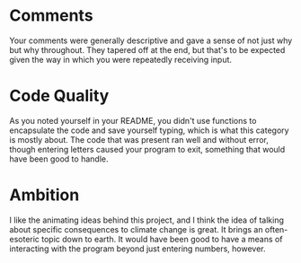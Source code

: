 # Comments
Your comments were generally descriptive and gave a sense of not just why but why throughout. They tapered off at the end, but that's to be expected given the way in which you were repeatedly receiving input.

# Code Quality
As you noted yourself in your README, you didn't use functions to encapsulate the code and save yourself typing, which is what this category is mostly about. The code that was present ran well and without error, though entering letters caused your program to exit, something that would have been good to handle.

# Ambition
I like the animating ideas behind this project, and I think the idea of talking about specific consequences to climate change is great. It brings an often-esoteric topic down to earth. It would have been good to have a means of interacting with the program beyond just entering numbers, however.

